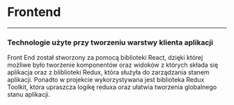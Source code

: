 # Frontend

---

### Technologie użyte przy tworzeniu warstwy klienta aplikacji

Front End został stworzony za pomocą biblioteki React, dzięki której możliwe było
tworzenie komponentów oraz widoków z których składa się aplikacja oraz z bliblioteki 
Redux, która służyła do zarządzania stanem aplikacji. Ponadto w projekcie wykorzystywana jest biblioteka Redux Toolkit, która upraszcza logikę reduxa oraz ułatwia tworzenia globalnego stanu aplikacji. 
